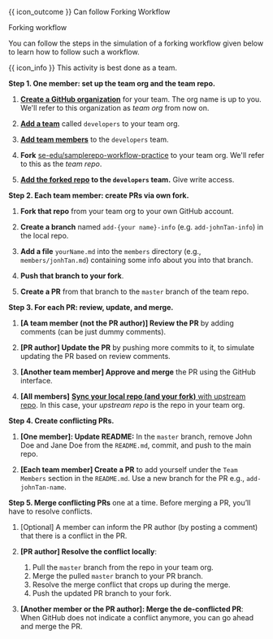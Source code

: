 <span id="prereqs"><panel src="../../revisionControl/forkingWorkflow/unit-inElsewhere-asFlat.md" boilerplate header="%%{{ icon_prereq }} Revision Control → Forking Workflow%%" popup-url="{{ baseUrl }}/revisionControl/forkingWorkflow" /></span>

<span id="outcomes">{{ icon_outcome }} Can follow Forking Workflow</span>

<span id="title">Forking workflow</span>

<div id="body">

You can follow the steps in the simulation of a forking workflow given below to learn how to follow such a workflow.

{{ icon_info }} This activity is best done as a team.

**Step 1. One member: set up the team org and the team repo.**
1. [**Create a GitHub organization**](https://help.github.com/articles/creating-a-new-organization-from-scratch/) for your team.  The org name is up to you. We'll refer to this organization as _team org_ from now on.

1. [**Add a team**](https://help.github.com/enterprise/2.10/admin/guides/user-management/creating-teams/) called `developers` to your team org.

1. [**Add team members**](https://help.github.com/enterprise/2.0/admin/guides/user-management/adding-or-inviting-people-to-teams/) to the `developers` team.

1. **Fork** [se-edu/samplerepo-workflow-practice](https://github.com/se-edu/samplerepo-workflow-practice) to your team org. We'll refer to this as the _team repo_.

1. **[Add the forked repo](https://help.github.com/articles/managing-team-access-to-an-organization-repository/) to the `developers` team.** Give write access.


**Step 2. Each team member: create PRs via own fork.**

1. **Fork that repo** from your team org to your own GitHub account.

1. **Create a branch** named `add-{your name}-info` (e.g. `add-johnTan-info`) in the local repo.

1. **Add a file** `yourName.md` into the `members` directory (e.g., `members/jonhTan.md`) containing some info about you into that branch.

1. **Push that branch to your fork**.

1. **Create a PR** from that branch to the `master` branch of the team repo.


**Step 3. For each PR: review, update, and merge.**

1. **[A team member (not the PR author)] Review the PR** by adding comments (can be just dummy comments).

1. **[PR author] Update the PR** by pushing more commits to it, to simulate updating the PR based on review comments.

1. **[Another team member] Approve and merge** the PR using the GitHub interface.

1. **[All members]** [**Sync your local repo (and your fork)** with upstream repo](https://help.github.com/articles/syncing-a-fork/). In this case, your _upstream repo_ is the repo in your team org.


**Step 4. Create conflicting PRs.**

1. **[One member]: Update README:** In the `master` branch, remove John Doe and Jane Doe from the `README.md`, commit, and push to the main repo.

1. **[Each team member] Create a PR** to add yourself under the `Team Members` section in the `README.md`. Use a new branch for the PR e.g., `add-johnTan-name`.

**Step 5. Merge conflicting PRs** one at a time. Before merging a PR, you’ll have to resolve conflicts.

1. [Optional] A member can inform the PR author (by posting a comment) that there is a conflict in the PR.

1. **[PR author] Resolve the conflict locally**:
   1. Pull the `master` branch from the repo in your team org.
   1. Merge the pulled `master` branch to your PR branch.
   1. Resolve the merge conflict that crops up during the merge.
   1. Push the updated PR branch to your fork.

1. **[Another member or the PR author]: Merge the de-conflicted PR**: When GitHub does not indicate a conflict anymore, you can go ahead and merge the PR.

</div>

<div id="extras">
</div>
